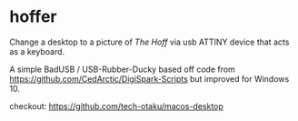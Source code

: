 # hoffer

Change a desktop to a picture of *The Hoff* via usb ATTINY device that acts as a keyboard.

A simple BadUSB / USB-Rubber-Ducky based off code from https://github.com/CedArctic/DigiSpark-Scripts but improved for Windows 10.

checkout: https://github.com/tech-otaku/macos-desktop 
